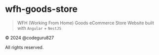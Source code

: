# wfh-goods-store

> WFH (Working From Home) Goods eCommerce Store Website built with `Angular` + `NestJS`

&copy; 2024 @codeguru827

All rights reserved.

